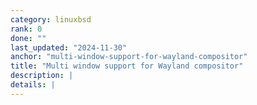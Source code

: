 ```yaml
---
category: linuxbsd
rank: 0
done: ""
last_updated: "2024-11-30"
anchor: "multi-window-support-for-wayland-compositor"
title: "Multi window support for Wayland compositor"
description: |
details: |
---
```

